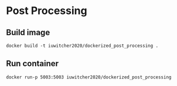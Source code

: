 # Post Processing

## Build image

`docker build -t iuwitcher2020/dockerized_post_processing .`

## Run container

`docker run-p 5003:5003 iuwitcher2020/dockerized_post_processing`
